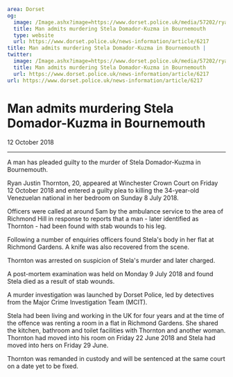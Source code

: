 ```yaml
area: Dorset
og:
  image: /Image.ashx?image=https://www.dorset.police.uk/media/57202/ryan-justin-thornton-12-october-2018.jpg&amp;amp;width=150
  title: Man admits murdering Stela Domador-Kuzma in Bournemouth
  type: website
  url: https://www.dorset.police.uk/news-information/article/6217
title: Man admits murdering Stela Domador-Kuzma in Bournemouth |
twitter:
  image: /Image.ashx?image=https://www.dorset.police.uk/media/57202/ryan-justin-thornton-12-october-2018.jpg&amp;amp;width=150
  title: Man admits murdering Stela Domador-Kuzma in Bournemouth
  url: https://www.dorset.police.uk/news-information/article/6217
url: https://www.dorset.police.uk/news-information/article/6217
```

# Man admits murdering Stela Domador-Kuzma in Bournemouth

12 October 2018

* * *

A man has pleaded guilty to the murder of Stela Domador-Kuzma in Bournemouth.

Ryan Justin Thornton, 20, appeared at Winchester Crown Court on Friday 12 October 2018 and entered a guilty plea to killing the 34-year-old Venezuelan national in her bedroom on Sunday 8 July 2018.

Officers were called at around 5am by the ambulance service to the area of Richmond Hill in response to reports that a man - later identified as Thornton - had been found with stab wounds to his leg.

Following a number of enquiries officers found Stela's body in her flat at Richmond Gardens. A knife was also recovered from the scene.

Thornton was arrested on suspicion of Stela's murder and later charged.

A post-mortem examination was held on Monday 9 July 2018 and found Stela died as a result of stab wounds.

A murder investigation was launched by Dorset Police, led by detectives from the Major Crime Investigation Team (MCIT).

Stela had been living and working in the UK for four years and at the time of the offence was renting a room in a flat in Richmond Gardens. She shared the kitchen, bathroom and toilet facilities with Thornton and another woman. Thornton had moved into his room on Friday 22 June 2018 and Stela had moved into hers on Friday 29 June.

Thornton was remanded in custody and will be sentenced at the same court on a date yet to be fixed.
